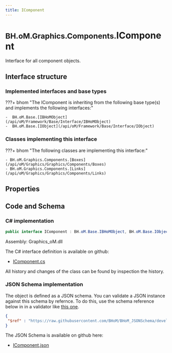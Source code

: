 ```yaml
---
title: IComponent
---
```


# <small>BH.oM.Graphics.Components.</small>**IComponent**

Interface for all component objects.

## Interface structure

### Implemented interfaces and base types

???+ bhom "The IComponent is inheriting from the following base type(s) and implements the following interfaces:"

    -  BH.oM.Base.[IBHoMObject](/api/oM/Framework/Base/Interface/IBHoMObject)
    -  BH.oM.Base.[IObject](/api/oM/Framework/Base/Interface/IObject)


### Classes implementing this interface

???+ bhom "The following classes are implementing this interface:"

    - BH.oM.Graphics.Components.[Boxes](/api/oM/Graphics/Graphics/Components/Boxes)
    - BH.oM.Graphics.Components.[Links](/api/oM/Graphics/Graphics/Components/Links)


## Properties

## Code and Schema

### C# implementation

``` C# title="C#"
public interface IComponent : BH.oM.Base.IBHoMObject, BH.oM.Base.IObject
```

Assembly: Graphics_oM.dll

The C# interface definition is available on github:

- [IComponent.cs](https://github.com/BHoM/BHoM/blob/develop/Graphics_oM/Components\IComponent.cs)

All history and changes of the class can be found by inspection the history.
### JSON Schema implementation

The object is defined as a JSON schema. You can validate a JSON instance against this schema by refernce. To do this, use the schema reference below in in a validator like [this one](https://www.jsonschemavalidator.net/).

``` json title="JSON Schema"
{
 "$ref" : "https://raw.githubusercontent.com/BHoM/BHoM_JSONSchema/develop/Graphics_oM/Components/IComponent.json"
}
```

The JSON Schema is available on github here:

- [IComponent.json](https://github.com/BHoM/BHoM_JSONSchema/blob/develop/Graphics_oM/Components/IComponent.json)
